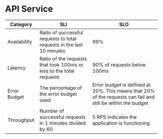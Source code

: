 # API Service

| Category     | SLI | SLO                                                                                                         |
|--------------|-----|-------------------------------------------------------------------------------------------------------------|
| Availability | Ratio of successful requests to total requests in the last 10 minutes    | 99%                                    |
| Latency      | Ratio of the requests that took 100ms or less to the total requests      | 90% of requests below 100ms            |
| Error Budget | The percentage of the error budget used  | Error budget is defined at 20%. This means that 20% of the requests can fail and still be within the budget |
| Throughput   | Number of successful requests in 1 minutes divided by 60   | 5 RPS indicates the application is functioning            |
